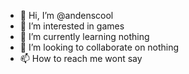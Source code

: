- 👋 Hi, I’m @andenscool
- 👀 I’m interested in games
- 🌱 I’m currently learning nothing
- 💞️ I’m looking to collaborate on nothing
- 📫 How to reach me wont say

<!---
andenscool/andenscool is a ✨ special ✨ repository because its `README.md` (this file) appears on your GitHub profile.
You can click the Preview link to take a look at your changes.
--->

